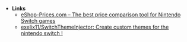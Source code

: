 - **Links**
	- [eShop-Prices.com – The best price comparison tool for Nintendo Switch games](https://eshop-prices.com/)
	- [exelix11/SwitchThemeInjector: Create custom themes for the nintendo switch !](https://github.com/exelix11/SwitchThemeInjector)